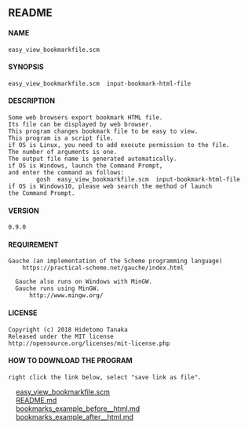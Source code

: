README
------

#### NAME
    easy_view_bookmarkfile.scm

#### SYNOPSIS
    easy_view_bookmarkfile.scm  input-bookmark-html-file

#### DESCRIPTION
    Some web browsers export bookmark HTML file.
    Its file can be displayed by web browser.
    This program changes bookmark file to be easy to view.
    This program is a script file. 
    if OS is Linux, you need to add execute permission to the file.
    The number of arguments is one.
    The output file name is generated automatically.
    if OS is Windows, launch the Command Prompt,
    and enter the command as follows:
            gosh  easy_view_bookmarkfile.scm  input-bookmark-html-file
    if OS is Windows10, please web search the method of launch 
    the Command Prompt.

#### VERSION
    0.9.0

#### REQUIREMENT
    Gauche (an implementation of the Scheme programming language)
        https://practical-scheme.net/gauche/index.html

      Gauche also runs on Windows with MinGW.
      Gauche runs using MinGW.
          http://www.mingw.org/

#### LICENSE 
    Copyright (c) 2018 Hidetomo Tanaka
    Released under the MIT license
    http://opensource.org/licenses/mit-license.php


#### HOW TO DOWNLOAD THE PROGRAM
    right click the link below, select "save link as file".

&nbsp;&nbsp;&nbsp;&nbsp;[easy_view_bookmarkfile.scm](https://raw.githubusercontent.com/HidetomoT/easy_view_bookmarkfile/master/easy_view_bookmarkfile.scm "easy_view_bookmarkfile.scm")<br>
&nbsp;&nbsp;&nbsp;&nbsp;[README.md](https://raw.githubusercontent.com/HidetomoT/easy_view_bookmarkfile/master/README.md "README.md")<br>
&nbsp;&nbsp;&nbsp;&nbsp;[bookmarks_example_before__html.md](https://raw.githubusercontent.com/HidetomoT/easy_view_bookmarkfile/master/Example_before_after/bookmarks_example_before__html.md "bookmarks_example_before__html.md")<br>
&nbsp;&nbsp;&nbsp;&nbsp;[bookmarks_example_after__html.md](https://raw.githubusercontent.com/HidetomoT/easy_view_bookmarkfile/master/Example_before_after/bookmarks_example_after__html.md "bookmarks_example_after__html.md")<br>

